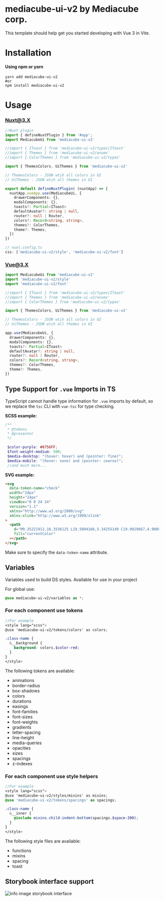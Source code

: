 # mediacube-ui-v2 by Mediacube corp.

This template should help get you started developing with Vue 3 in Vite.

# Installation #
####  Using npm or yarn

```shell
yarn add mediacube-ui-v2
#or
npm install mediacube-ui-v2
```

# Usage #
###  Nuxt@3.X
```ts
//Nuxt plugin
import { defineNuxtPlugin } from '#app';
import MediacubeUi from 'mediacube-ui-v2'

//import { IToast } from 'mediacube-ui-v2/types/IToast'
//import { Themes } from 'mediacube-ui-v2/enums'
//import { ColorThemes } from 'mediacube-ui-v2/types'

import { ThemesColors, UiThemes } from 'mediacube-ui-v2'

// ThemesColors - JSON wtih all colors in UI
// UiThemes - JSON wtih all themes in UI

export default defineNuxtPlugin( (nuxtApp) => {
  nuxtApp.vueApp.use(MediacubeUi, {
    drawerComponents: {},
    modalComponents: {},
    toasts?: Partial<IToast>
    defaultAvatar?: string | null,
    router?: null | Router,
    colors?: Record<string, string>,
    themes?: ColorThemes,
    theme?: Themes,
  })
})

// nuxt.config.ts
css: ['mediacube-ui-v2/style', 'mediacube-ui-v2/font']

```
###  Vue@3.X
```ts
import MediacubeUi from 'mediacube-ui-v2'
import 'mediacube-ui-v2/style'
import 'mediacube-ui-v2/font'

//import { IToast } from 'mediacube-ui-v2/types/IToast'
//import { Themes } from 'mediacube-ui-v2/enums'
//import { ColorThemes } from 'mediacube-ui-v2/types'

import { ThemesColors, UiThemes } from 'mediacube-ui-v2'

// ThemesColors - JSON wtih all colors in UI
// UiThemes - JSON wtih all themes in UI

app.use(MediacubeUi, {
  drawerComponents: {},
  modalComponents: {},
  toasts?: Partial<IToast>
  defaultAvatar?: string | null,
  router?: null | Router,
  colors?: Record<string, string>,
  themes?: ColorThemes,
  theme?: Themes,
})
```

## Type Support for `.vue` Imports in TS

TypeScript cannot handle type information for `.vue` imports by default, so we replace the `tsc` CLI with `vue-tsc` for type checking.


 **SCSS example:**

 ```scss
 /**
  * @tokens
  * @presenter
  */

  $color-purple: #8756FF;
  $font-weight-medium: 500;
  $media-desktop: "(hover: hover) and (pointer: fine)";  
  $media-mobile: "(hover: none) and (pointer: coarse)";
  //and much more...
 ```

 **SVG example:**

 ```html
 <svg
   data-token-name="check"
   width="24px"
   height="24px"
   viewBox="0 0 24 24"
   version="1.1"
   xmlns="http://www.w3.org/2000/svg"
   xmlns:xlink="http://www.w3.org/1999/xlink"
 >
   <path
     d="M9.35221912,16.3536125 L19.5004166,5.34255149 C19.9029667,4.90884428 20.5808871,4.88358644 21.0145944,5.28613652 C21.4483016,5.6886866 21.4735594,6.36660707 21.0710093,6.80031428 L10.1375155,18.6574532 C9.71359736,19.1141823 8.99084087,19.1141823 8.56692275,18.6574532 L3.28613652,12.890538 C2.88358644,12.4568308 2.90884428,11.7789103 3.34255149,11.3763602 C3.77625869,10.9738101 4.45417917,10.999068 4.85672925,11.4327752 L9.35221912,16.3536125 Z"
     fill="currentColor"
   ></path>
 </svg>
 ```

 Make sure to specify the `data-token-name` attribute.

## Variables
Variables used to build DS styles. Available for use in your project

For global use:
```scss
@use mediacube-ui-v2/variables as *;
```

### For each component use tokens

```scss
//For example
<style lang="scss">
@use 'mediacube-ui-v2/tokens/colors' as colors;

.class-name {
  &__background {
    background: colors.$color-red;
  }
}
</style>
```

The following tokens are available:

   - animations
   - border-radius
   - box-shadows
   - colors
   - durations
   - easings
   - font-families
   - font-sizes
   - font-weights
   - gradients
   - letter-spacing
   - line-height
   - media-queries
   - opacities
   - sizes
   - spacings
   - z-indexes


### For each component use style helpers

```scss
//For example
<style lang="scss">
@use 'mediacube-ui-v2/styles/mixins' as mixins;
@use 'mediacube-ui-v2/tokens/spacings' as spacings;

.class-name {
  &__inner {
    @include mixins.child-indent-bottom(spacings.$space-200);
  }
}
</style>
```

The following style files are available:

- functions
- mixins 
- spacing 
- toast 

## Storybook interface support

![info image storybook interface](./dist/npm_preview.jpg)

[//]: # (## Available Types)
[//]: # (&mdash;)
[//]: # ()
[//]: # (## Available style tokens)
[//]: # (&mdash;)